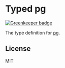 # Typed pg

[![Greenkeeper badge](https://badges.greenkeeper.io/types/npm-pg.svg)](https://greenkeeper.io/)

The type definition for [pg](https://github.com/brianc/node-postgres).

## License

MIT
